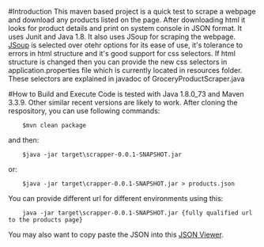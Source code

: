 #Introduction
This maven based project is a quick test to scrape a webpage and download any products listed on the page. After downloading  html it looks for product details and print on system console in JSON format. It uses Junit and Java 1.8. It also uses JSoup for scraping the webpage. [JSoup](https://jsoup.org/) is selected over otehr options for its ease of use, it's tolerance to errors in html structure and it's good support for css selectors. If html structure is changed then you can provide the new css selectors in application.properties file which is currently located in resources folder. These selectors are explained in javadoc of GroceryProductScraper.java

#How to Build and Execute
Code is tested with Java 1.8.0_73 and Maven 3.3.9. Other similar recent versions are likely to work. After cloning the respository, you can use following commands: 

		$mvn clean package
	
and then:

		$java -jar target\scrapper-0.0.1-SNAPSHOT.jar

or: 
	
		$java -jar target\crapper-0.0.1-SNAPSHOT.jar > products.json

You can provide different url for different environments using this:

		java -jar target\scrapper-0.0.1-SNAPSHOT.jar {fully qualified url to the products page}

You may also want to copy paste the JSON into this [JSON Viewer](http://jsonviewer.stack.hu/).

